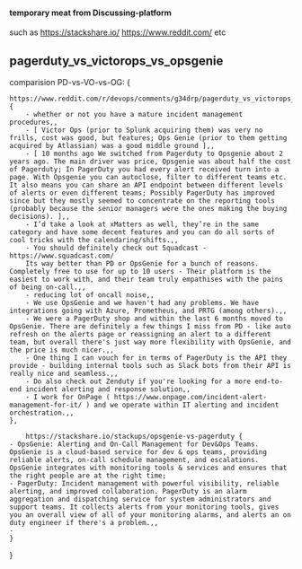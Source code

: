 #### temporary meat from Discussing-platform 
such as https://stackshare.io/ https://www.reddit.com/ etc 
## pagerduty_vs_victorops_vs_opsgenie 

comparision PD-vs-VO-vs-OG: {

	https://www.reddit.com/r/devops/comments/g34drp/pagerduty_vs_victorops_vs_opsgenie/: {
		- whether or not you have a mature incident management procedures,,
		- [ Victor Ops (prior to Splunk acquiring them) was very no frills, cost was good, but features; Ops Genie (prior to them getting acquired by Atlassian) was a good middle ground ],,
		- [ 10 months ago We switched from Pagerduty to Opsgenie about 2 years ago. The main driver was price, Opsgenie was about half the cost of Pagerduty; In PagerDuty you had every alert received turn into a page. With Opsgenie you can autoclose, filter to different teams etc. It also means you can share an API endpoint between different levels of alerts or even different teams; Possibly PagerDuty has improved since but they mostly seemed to concentrate on the reporting tools (probably because the senior managers were the ones making the buying decisions). ],,
		- I’d take a look at xMatters as well, they’re in the same category and have some decent features and you can do all sorts of cool tricks with the calendaring/shifts.,,
		- You should definitely check out Squadcast - https://www.squadcast.com/
		Its way better than PD or OpsGenie for a bunch of reasons. Completely free to use for up to 10 users - Their platform is the easiest to work with, and their team truly empathises with the pains of being on-call.,,
		- reducing lot of oncall noise,,
		- We use OpsGenie and we haven't had any problems. We have integrations going with Azure, Prometheus, and PRTG (among others).,,
		- We were a PagerDuty shop and within the last 6 months moved to OpsGenie. There are definitely a few things I miss from PD - like auto refresh on the alerts page or reassigning an alert to a different team, but overall there's just way more flexibility with OpsGenie, and the price is much nicer.,,
		- One thing I can vouch for in terms of PagerDuty is the API they provide - building internal tools such as Slack bots from their API is really nice and seamless.,,
		- Do also check out Zenduty if you're looking for a more end-to-end incident alerting and response solution,,
		- I work for OnPage ( https://www.onpage.com/incident-alert-management-for-it/ ) and we operate within IT alerting and incident orchestration.,,
	},

        https://stackshare.io/stackups/opsgenie-vs-pagerduty {
	- OpsGenie: Alerting and On-Call Management for Dev&Ops Teams. OpsGenie is a cloud-based service for dev & ops teams, providing reliable alerts, on-call schedule management, and escalations. OpsGenie integrates with monitoring tools & services and ensures that the right people are at the right time; 
	- PagerDuty: Incident management with powerful visibility, reliable alerting, and improved collaboration. PagerDuty is an alarm aggregation and dispatching service for system administrators and support teams. It collects alerts from your monitoring tools, gives you an overall view of all of your monitoring alarms, and alerts an on duty engineer if there's a problem.,,
	- 
	}
}
